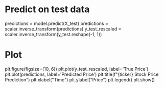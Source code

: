 # Predict on test data
predictions = model.predict(X_test)
predictions = scaler.inverse_transform(predictions)
y_test_rescaled = scaler.inverse_transform(y_test.reshape(-1, 1))

# Plot
plt.figure(figsize=(10, 6))
plt.plot(y_test_rescaled, label='True Price')
plt.plot(predictions, label='Predicted Price')
plt.title(f"{ticker} Stock Price Prediction")
plt.xlabel("Time")
plt.ylabel("Price")
plt.legend()
plt.show()
